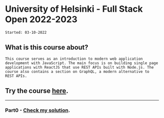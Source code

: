 # University of Helsinki - Full Stack Open 2022-2023
<code>Started: 03-10-2022</code>

## What is this course about?
~~~
This course serves as an introduction to modern web application development with JavaScript. The main focus is on building single page applications with ReactJS that use REST APIs built with Node.js. The course also contains a section on GraphQL, a modern alternative to REST APIs.
~~~

## Try the course [here](https://fullstackopen.com/en/).

---

### Part0 - [Check my solution](https://fullstackopen.com/en/).

